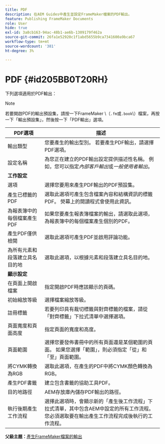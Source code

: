 ```yaml
---
title: PDF
description: 在AEM Guides中產生並設定FrameMaker檔案的PDF輸出。
feature: Publishing FrameMaker Documents
role: User
hide: true
exl-id: 3a8cb163-94ac-48b1-ae6b-1309179f462a
source-git-commit: 26fa1e52920c1f1abd5655b9ca7341600a9bca67
workflow-type: tm+mt
source-wordcount: '381'
ht-degree: 3%

---
```


# PDF {#id205BB0T20RH}

下列選項適用於PDF輸出：

>[!NOTE]
>
> 若要開啟PDF的輸出預設集，請按一下FrameMaker \（`.fm`或`.book`\）檔案，再按一下「輸出預設集」，然後按一下「PDF輸出」選項。

| PDF選項 | 描述 |
|-----------|-----------|
| 輸出類型 | 您要產生的輸出型別。 若要產生PDF輸出，請選擇PDF選項。 |
| 設定名稱 | 為您正在建立的PDF輸出設定提供描述性名稱。 例如，您可以指定&#x200B;*內部客戶輸出*&#x200B;或&#x200B;*一般使用者輸出*。 |
| **工作設定** |
| 選項 | 選擇您要用來產生PDF輸出的PDF預設集。 |
| 產生已標籤的PDF | 選取此選項可產生包含檔案內容和結構資訊的標籤PDF。 熒幕上的閱讀程式會使用此資訊。 |
| 為報表簿中的每個檔案產生PDF | 如果您要產生報表簿檔案的輸出，請選取此選項，為報表簿中的每個檔案產生個別的PDF。 |
| 產生PDF僅供檢閱 | 選取此選項可產生PDF並啟用評論功能。 |
| 為所有元素和段落建立具名目的地 | 選取此選項，以根據元素和段落建立具名目的地。 |
| **顯示設定** |
| 在頁面上開啟檔案 | 指定開啟PDF時應該顯示的頁碼。 |
| 初始縮放等級 | 選擇檔案縮放等級。 |
| 註冊標籤 | 若要列印具有裁切標籤與對齊標籤的檔案，請從「對齊標籤」下拉式清單中選擇選項。 |
| 頁面寬度和頁面高度 | 指定頁面的寬度和高度。 |
| 頁面範圍 | 選擇您要發佈書冊中的所有頁面還是某個範圍的頁面。 如果您選擇「範圍」，則必須指定「從」和「至」頁面範圍。 |
| 將CYMK轉換為RGB | 選取此選項，在產生的PDF中將CYMK顏色轉換為RGB。 |
| 產生PDF書籤 | 建立包含書籤的協助工具PDF。 |
| 目的地路徑 | AEM存放庫內儲存PDF輸出的路徑。 |
| 執行後期產生工作流程 | 選擇此選項時，會顯示新的「產生後工作流程」下拉式清單，其中包含AEM中設定的所有工作流程。 您必須選取要在輸出產生工作流程完成後執行的工作流程。 |

**父級主題：**[&#x200B;產生FrameMaker檔案的輸出](fm-output-generatation.md)
